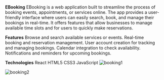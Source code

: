 **EBooking**
EBooking is a web application built to streamline the process of booking events, appointments, or services online. The app provides a user-friendly interface where users can easily search, book, and manage their bookings in real-time. It offers features that allow businesses to manage available time slots and for users to quickly make reservations.

**Features**
Browse and search available services or events.
Real-time booking and reservation management.
User account creation for tracking and managing bookings.
Calendar integration to check availability.
Notifications and reminders for upcoming bookings.

**Technologies**
React
HTML5
CSS3
JavaScript
![booking1](https://github.com/user-attachments/assets/ee236b87-7f3e-4efb-9b88-f59910e0aaca)

![booking2](https://github.com/user-attachments/assets/fbba898f-ad36-4895-b764-6d914f306e16)
